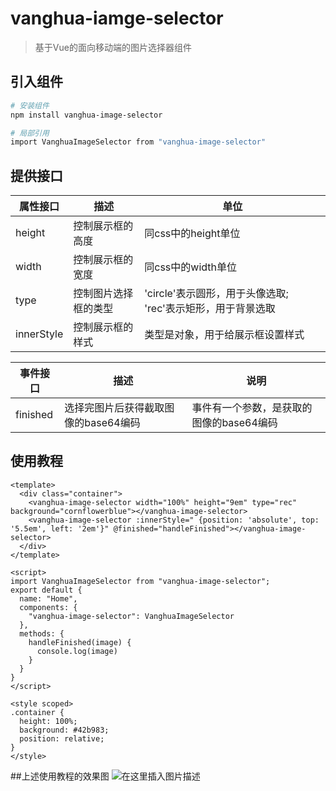 # vanghua-iamge-selector

> 基于Vue的面向移动端的图片选择器组件

## 引入组件

``` bash
# 安装组件
npm install vanghua-image-selector

# 局部引用
import VanghuaImageSelector from "vanghua-image-selector"
```

## 提供接口
|  属性接口   | 描述  | 单位 |
|  ----  | ----  | ---- |
| height  | 控制展示框的高度 | 同css中的height单位 |
| width  | 控制展示框的宽度 | 同css中的width单位 |
| type | 控制图片选择框的类型 | 'circle'表示圆形，用于头像选取; 'rec'表示矩形，用于背景选取|
| innerStyle | 控制展示框的样式 | 类型是对象，用于给展示框设置样式 |

|  事件接口   | 描述  | 说明 |
|  ----  | ----  | ---- |
|finished|选择完图片后获得截取图像的base64编码| 事件有一个参数，是获取的图像的base64编码 |
## 使用教程

```vue
<template>
  <div class="container">
    <vanghua-image-selector width="100%" height="9em" type="rec" background="cornflowerblue"></vanghua-image-selector>
    <vanghua-image-selector :innerStyle=" {position: 'absolute', top: '5.5em', left: '2em'}" @finished="handleFinished"></vanghua-image-selector>
  </div>
</template>

<script>
import VanghuaImageSelector from "vanghua-image-selector";
export default {
  name: "Home",
  components: {
    "vanghua-image-selector": VanghuaImageSelector
  },
  methods: {
    handleFinished(image) {
      console.log(image)
    }
  }
}
</script>

<style scoped>
.container {
  height: 100%;
  background: #42b983;
  position: relative;
}
</style>
```

##上述使用教程的效果图
![在这里插入图片描述](https://img-blog.csdnimg.cn/a34e784f04114749b9697a4a821de1d6.png?x-oss-process=image/watermark,type_ZHJvaWRzYW5zZmFsbGJhY2s,shadow_50,text_Q1NETiBAVmFuZ2h1YQ==,size_13,color_FFFFFF,t_70,g_se,x_16#pic_center)
